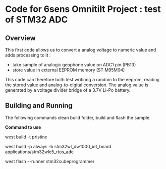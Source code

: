 # Code for 6sens Omnitilt Project : test of STM32 ADC

## Overview
This first code allows us to convert a analog voltage to numeric value and adds processing to it :

 - take sample of analogic geophone value on ADC1 pin (PB13)
 - store value in external EEPROM memory (ST M95M04)

This code can therefore both test writinng a random to the eeprom, reading the stored value and analog-to-digital conversion. The analog value is generated by a voltage divider bridge of a 3.7V Li-Po battery.

## Building and Running

The following commands clean build folder, build and flash the sample:

**Command to use**

west build -t pristine

west build -p always -b stm32wl_dw1000_iot_board applications/stm32wle5_rtos_adc

west flash --runner stm32cubeprogrammer
